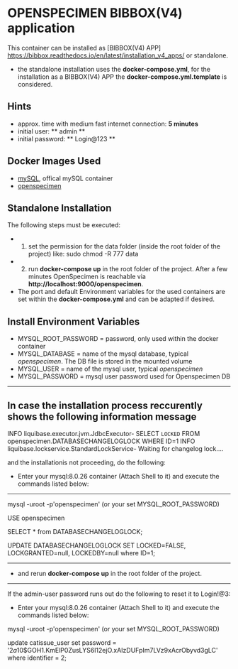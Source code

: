 # OPENSPECIMEN BIBBOX(V4) application

This container can be installed as [BIBBOX(V4) APP] https://bibbox.readthedocs.io/en/latest/installation_v4_apps/ or standalone. 
* the standalone installation uses the **docker-compose.yml**, for the installation as a BIBBOX(V4) APP the **docker-compose.yml.template** is considered.


## Hints

* approx. time with medium fast internet connection: **5 minutes**
* initial user: ** admin **
* initial password: ** Login@123 **


## Docker Images Used 

 * [mySQL](https://hub.docker.com/_/mysql/), offical mySQL container
 * [openspecimen](https://hub.docker.com/r/bibbox/openspecimen/tags)
 

## Standalone Installation 

The following steps must be executed:
* 1) set the permission for the data folder (inside the root folder of the project) like: sudo chmod -R 777 data 
* 2) run **docker-compose up** in the root folder of the project. After a few minutes OpenSpecimen is reachable via **http://localhost:9000/openspecimen**.
* The port and default Environment variables for the used containers are set within the **docker-compose.yml** and can be adapted if desired.


## Install Environment Variables

  * MYSQL_ROOT_PASSWORD = password, only used within the docker container
  * MYSQL_DATABASE = name of the mysql database, typical *openspecimen*. The DB file is stored in the mounted volume
  * MYSQL_USER = name of the mysql user, typical *openspecimen*
  * MYSQL_PASSWORD = mysql user password used for Openspecimen DB

------------------------------------------------------------------------------------------
## In case the installation process reccurently shows the following information message

INFO  liquibase.executor.jvm.JdbcExecutor- SELECT `LOCKED` FROM openspecimen.DATABASECHANGELOGLOCK WHERE ID=1
INFO  liquibase.lockservice.StandardLockService- Waiting for changelog lock....

and the installationis not proceeding, do the following:
* Enter your mysql:8.0.26 container (Attach Shell to it) and execute the commands listed below:
------------------------------------------------------------------------------------------
mysql -uroot -p'openspecimen' (or your set MYSQL_ROOT_PASSWORD)

USE openspecimen

SELECT * from DATABASECHANGELOGLOCK;

UPDATE DATABASECHANGELOGLOCK SET LOCKED=FALSE, LOCKGRANTED=null, LOCKEDBY=null where ID=1;

------------------------------------------------------------------------------------------
* and rerun **docker-compose up** in the root folder of the project.  

------------------------------------------------------------------------------------------

If the admin-user password runs out do the following to reset it to Login!@3:
* Enter your mysql:8.0.26 container (Attach Shell to it) and execute the commands listed below:

mysql -uroot -p'openspecimen' (or your set MYSQL_ROOT_PASSWORD)

update catissue_user set password = '$2a$10$GOH1.KmElP0ZusLYS6l12ejO.xAIzDUFpIm7LVz9xAcrObyvd3gLC' where identifier = 2;


